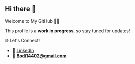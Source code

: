 ## Hi there 👋

<!--
**bodi14402/bodi14402** is a ✨ _special_ ✨ repository because its `README.md` (this file) appears on your GitHub profile.

Here are some ideas to get you started:

- 🔭 I’m currently working on ...
- 🌱 I’m currently learning ...
- 👯 I’m looking to collaborate on ...
- 🤔 I’m looking for help with ...
- 💬 Ask me about ...
- 📫 How to reach me: ...
- 😄 Pronouns: ...
- ⚡ Fun fact: ...
-->

Welcome to My GitHub 👨‍💻

This profile is a **work in progress**, so stay tuned for updates!

🌐 Let's Connect!
- 💼 [LinkedIn](https://linkedin.com/in/abdelrahman-farghaly)
- 📧 **Bodi14402@gmail.com**

